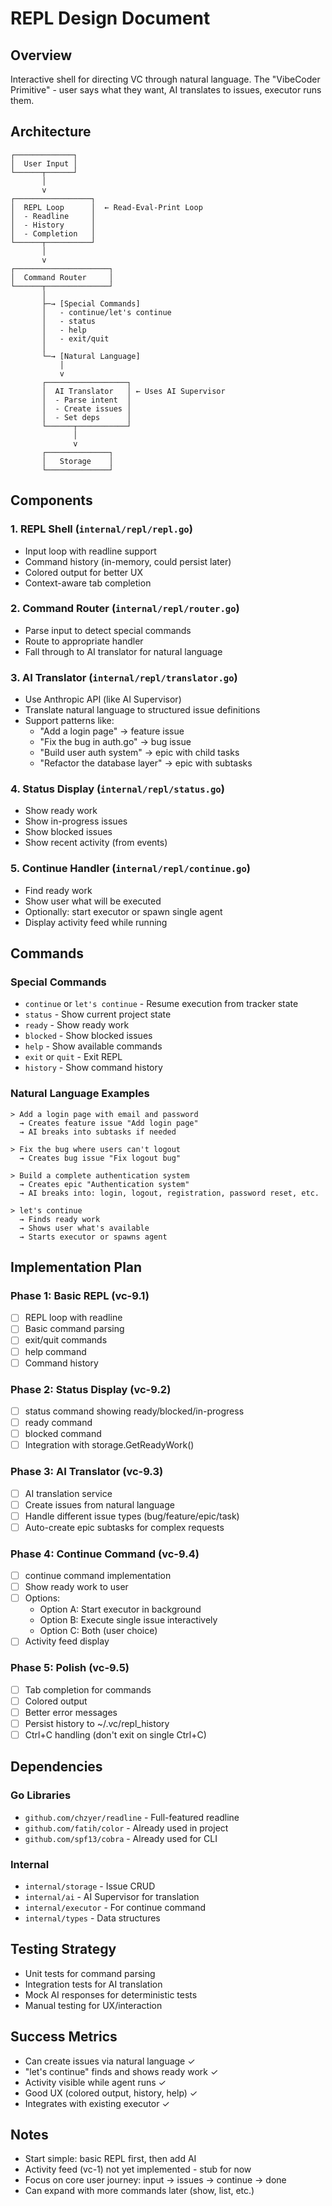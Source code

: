 # REPL Design Document

## Overview
Interactive shell for directing VC through natural language. The "VibeCoder Primitive" - user says what they want, AI translates to issues, executor runs them.

## Architecture

```
┌─────────────┐
│  User Input │
└──────┬──────┘
       │
       v
┌─────────────────┐
│  REPL Loop      │  ← Read-Eval-Print Loop
│  - Readline     │
│  - History      │
│  - Completion   │
└──────┬──────────┘
       │
       v
┌─────────────────────┐
│  Command Router     │
└──────┬──────────────┘
       │
       ├─→ [Special Commands]
       │   - continue/let's continue
       │   - status
       │   - help
       │   - exit/quit
       │
       └─→ [Natural Language]
           │
           v
       ┌──────────────────┐
       │  AI Translator   │ ← Uses AI Supervisor
       │  - Parse intent  │
       │  - Create issues │
       │  - Set deps      │
       └──────┬───────────┘
              │
              v
       ┌──────────────┐
       │   Storage    │
       └──────────────┘
```

## Components

### 1. REPL Shell (`internal/repl/repl.go`)
- Input loop with readline support
- Command history (in-memory, could persist later)
- Colored output for better UX
- Context-aware tab completion

### 2. Command Router (`internal/repl/router.go`)
- Parse input to detect special commands
- Route to appropriate handler
- Fall through to AI translator for natural language

### 3. AI Translator (`internal/repl/translator.go`)
- Use Anthropic API (like AI Supervisor)
- Translate natural language to structured issue definitions
- Support patterns like:
  - "Add a login page" → feature issue
  - "Fix the bug in auth.go" → bug issue
  - "Build user auth system" → epic with child tasks
  - "Refactor the database layer" → epic with subtasks

### 4. Status Display (`internal/repl/status.go`)
- Show ready work
- Show in-progress issues
- Show blocked issues
- Show recent activity (from events)

### 5. Continue Handler (`internal/repl/continue.go`)
- Find ready work
- Show user what will be executed
- Optionally: start executor or spawn single agent
- Display activity feed while running

## Commands

### Special Commands
- `continue` or `let's continue` - Resume execution from tracker state
- `status` - Show current project state
- `ready` - Show ready work
- `blocked` - Show blocked issues
- `help` - Show available commands
- `exit` or `quit` - Exit REPL
- `history` - Show command history

### Natural Language Examples
```
> Add a login page with email and password
  → Creates feature issue "Add login page"
  → AI breaks into subtasks if needed

> Fix the bug where users can't logout
  → Creates bug issue "Fix logout bug"

> Build a complete authentication system
  → Creates epic "Authentication system"
  → AI breaks into: login, logout, registration, password reset, etc.

> let's continue
  → Finds ready work
  → Shows user what's available
  → Starts executor or spawns agent
```

## Implementation Plan

### Phase 1: Basic REPL (vc-9.1)
- [ ] REPL loop with readline
- [ ] Basic command parsing
- [ ] exit/quit commands
- [ ] help command
- [ ] Command history

### Phase 2: Status Display (vc-9.2)
- [ ] status command showing ready/blocked/in-progress
- [ ] ready command
- [ ] blocked command
- [ ] Integration with storage.GetReadyWork()

### Phase 3: AI Translator (vc-9.3)
- [ ] AI translation service
- [ ] Create issues from natural language
- [ ] Handle different issue types (bug/feature/epic/task)
- [ ] Auto-create epic subtasks for complex requests

### Phase 4: Continue Command (vc-9.4)
- [ ] continue command implementation
- [ ] Show ready work to user
- [ ] Options:
  - Option A: Start executor in background
  - Option B: Execute single issue interactively
  - Option C: Both (user choice)
- [ ] Activity feed display

### Phase 5: Polish (vc-9.5)
- [ ] Tab completion for commands
- [ ] Colored output
- [ ] Better error messages
- [ ] Persist history to ~/.vc/repl_history
- [ ] Ctrl+C handling (don't exit on single Ctrl+C)

## Dependencies

### Go Libraries
- `github.com/chzyer/readline` - Full-featured readline
- `github.com/fatih/color` - Already used in project
- `github.com/spf13/cobra` - Already used for CLI

### Internal
- `internal/storage` - Issue CRUD
- `internal/ai` - AI Supervisor for translation
- `internal/executor` - For continue command
- `internal/types` - Data structures

## Testing Strategy
- Unit tests for command parsing
- Integration tests for AI translation
- Mock AI responses for deterministic tests
- Manual testing for UX/interaction

## Success Metrics
- Can create issues via natural language ✓
- "let's continue" finds and shows ready work ✓
- Activity visible while agent runs ✓
- Good UX (colored output, history, help) ✓
- Integrates with existing executor ✓

## Notes
- Start simple: basic REPL first, then add AI
- Activity feed (vc-1) not yet implemented - stub for now
- Focus on core user journey: input → issues → continue → done
- Can expand with more commands later (show, list, etc.)
